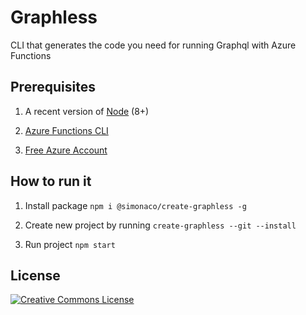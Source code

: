 # Graphless

CLI that generates the code you need for running Graphql with Azure Functions

## Prerequisites

1. A recent version of [Node](https://nodejs.org/en/download) (8+)

1. [Azure Functions CLI](https://docs.microsoft.com/azure/azure-functions/functions-run-local?WT.mc_id=graphqless-github-sicotin)

1. [Free Azure Account](https://azure.microsoft.com/en-us/free/?wt.mc_id=graphless-github-sicotin)

## How to run it

1. Install package ```npm i @simonaco/create-graphless -g```

1. Create new project by running ```create-graphless --git --install```

1. Run project ```npm start``` 

## License

[![Creative Commons License](http://mirrors.creativecommons.org/presskit/buttons/88x31/svg/cc-zero.svg)](https://creativecommons.org/publicdomain/zero/1.0/)